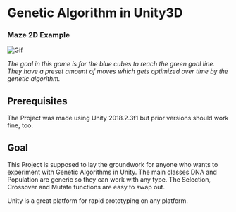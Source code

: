 # Genetic Algorithm in Unity3D
### Maze 2D Example
![Gif](https://media.giphy.com/media/28kLOviybkC5v7Xsts/giphy.gif)


*The goal in this game is for the blue cubes to reach the green goal line. They have a preset amount of moves which gets optimized over time by the genetic algorithm.*

## Prerequisites
The Project was made using Unity 2018.2.3f1 but prior versions should work fine, too. 

## Goal
This Project is supposed to lay the groundwork for anyone who wants to experiment with Genetic Algorithms in Unity. The main classes DNA and Population are generic so they can work with any type. The Selection, Crossover and Mutate functions are easy to swap out.

Unity is a great platform for rapid prototyping on any platform. 
